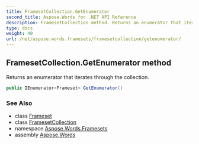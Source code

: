 ```yaml
---
title: FramesetCollection.GetEnumerator
second_title: Aspose.Words for .NET API Reference
description: FramesetCollection method. Returns an enumerator that iterates through the collection in C#.
type: docs
weight: 40
url: /net/aspose.words.framesets/framesetcollection/getenumerator/
---
```

## FramesetCollection.GetEnumerator method

Returns an enumerator that iterates through the collection.

```csharp
public IEnumerator<Frameset> GetEnumerator()
```

### See Also

* class [Frameset](../../frameset/)
* class [FramesetCollection](../)
* namespace [Aspose.Words.Framesets](../../framesetcollection/)
* assembly [Aspose.Words](../../../)

